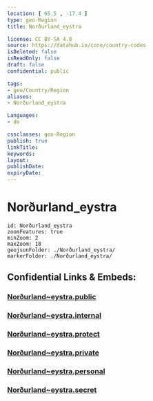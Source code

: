 ```yaml
---
location: [ 65.5 , -17.4 ] 
type: geo-Region
title: Norðurland_eystra

license: CC BY-SA 4.0
source: https://datahub.io/core/country-codes
isDeleted: false
isReadOnly: false
draft: false
confidential: public

tags:
- geo/Country/Region
aliases:
- Norðurland_eystra

Languages:
- de

cssclasses: geo-Region
publish: true
linkTitle: 
keywords: 
layout: 
publishDate: 
expiryDate: 
---
```


# Norðurland_eystra

```leaflet
id: Norðurland_eystra
zoomFeatures: true 
minZoom: 2 
maxZoom: 18
geojsonFolder: ./Norðurland_eystra/
markerFolder: ./Norðurland_eystra/
```


## Confidential Links & Embeds: 

### [Norðurland~eystra.public](/_public/\Earth\Continent\Europe\Europe~North\Iceland\Regions~IcelandNorðurland~eystra.public.md) 

### [Norðurland~eystra.internal](/_internal/\Earth\Continent\Europe\Europe~North\Iceland\Regions~IcelandNorðurland~eystra.internal.md) 

### [Norðurland~eystra.protect](/_protect/\Earth\Continent\Europe\Europe~North\Iceland\Regions~IcelandNorðurland~eystra.protect.md) 

### [Norðurland~eystra.private](/_private/\Earth\Continent\Europe\Europe~North\Iceland\Regions~IcelandNorðurland~eystra.private.md) 

### [Norðurland~eystra.personal](/_personal/\Earth\Continent\Europe\Europe~North\Iceland\Regions~IcelandNorðurland~eystra.personal.md) 

### [Norðurland~eystra.secret](/_secret/\Earth\Continent\Europe\Europe~North\Iceland\Regions~IcelandNorðurland~eystra.secret.md)

